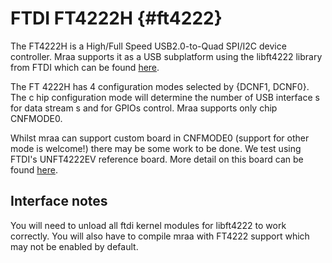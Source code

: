 FTDI FT4222H                             {#ft4222}
============

The FT4222H is a High/Full Speed USB2.0-to-Quad SPI/I2C device controller. Mraa
supports it as a USB subplatform using the libft4222 library from FTDI which
can be found
[here](http://www.ftdichip.com/Support/SoftwareExamples/libft4222-1.2.0.240.tgz).

The FT 4222H has 4 configuration modes selected by {DCNF1, DCNF0}.  The c hip
configuration mode will determine the number of USB interface s for data stream
s and for GPIOs control. Mraa supports only chip CNFMODE0.

Whilst mraa can support custom board in CNFMODE0 (support for other mode is
welcome!) there may be some work to be done. We test using FTDI's UNFT4222EV
reference board. More detail on this board can be found
[here](http://www.ftdichip.com/Support/Documents/DataSheets/Modules/DS_UMFT4222EV.pdf).

Interface notes
---------------

You will need to unload all ftdi kernel modules for libft4222 to work
correctly. You will also have to compile mraa with FT4222 support which may not
be enabled by default.
